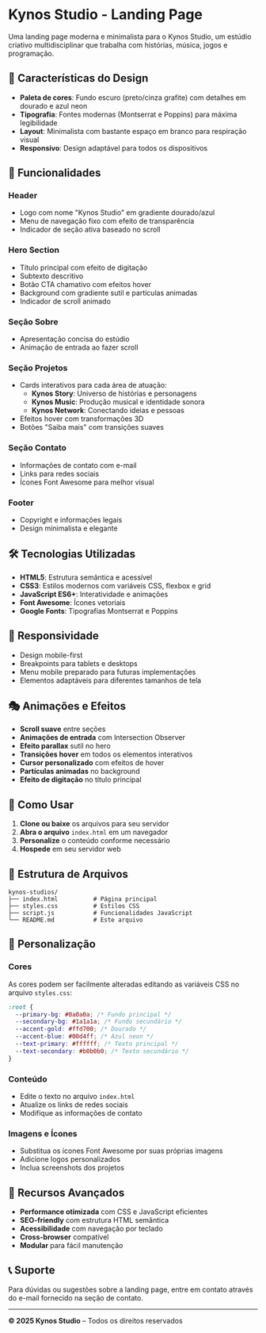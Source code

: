 # Kynos Studio - Landing Page

Uma landing page moderna e minimalista para o Kynos Studio, um estúdio criativo multidisciplinar que trabalha com histórias, música, jogos e programação.

## 🎨 Características do Design

- **Paleta de cores**: Fundo escuro (preto/cinza grafite) com detalhes em dourado e azul neon
- **Tipografia**: Fontes modernas (Montserrat e Poppins) para máxima legibilidade
- **Layout**: Minimalista com bastante espaço em branco para respiração visual
- **Responsivo**: Design adaptável para todos os dispositivos

## 🚀 Funcionalidades

### Header

- Logo com nome "Kynos Studio" em gradiente dourado/azul
- Menu de navegação fixo com efeito de transparência
- Indicador de seção ativa baseado no scroll

### Hero Section

- Título principal com efeito de digitação
- Subtexto descritivo
- Botão CTA chamativo com efeitos hover
- Background com gradiente sutil e partículas animadas
- Indicador de scroll animado

### Seção Sobre

- Apresentação concisa do estúdio
- Animação de entrada ao fazer scroll

### Seção Projetos

- Cards interativos para cada área de atuação:
  - **Kynos Story**: Universo de histórias e personagens
  - **Kynos Music**: Produção musical e identidade sonora
  - **Kynos Network**: Conectando ideias e pessoas
- Efeitos hover com transformações 3D
- Botões "Saiba mais" com transições suaves

### Seção Contato

- Informações de contato com e-mail
- Links para redes sociais
- Ícones Font Awesome para melhor visual

### Footer

- Copyright e informações legais
- Design minimalista e elegante

## 🛠️ Tecnologias Utilizadas

- **HTML5**: Estrutura semântica e acessível
- **CSS3**: Estilos modernos com variáveis CSS, flexbox e grid
- **JavaScript ES6+**: Interatividade e animações
- **Font Awesome**: Ícones vetoriais
- **Google Fonts**: Tipografias Montserrat e Poppins

## 📱 Responsividade

- Design mobile-first
- Breakpoints para tablets e desktops
- Menu mobile preparado para futuras implementações
- Elementos adaptáveis para diferentes tamanhos de tela

## 🎭 Animações e Efeitos

- **Scroll suave** entre seções
- **Animações de entrada** com Intersection Observer
- **Efeito parallax** sutil no hero
- **Transições hover** em todos os elementos interativos
- **Cursor personalizado** com efeitos de hover
- **Partículas animadas** no background
- **Efeito de digitação** no título principal

## 🚀 Como Usar

1. **Clone ou baixe** os arquivos para seu servidor
2. **Abra o arquivo** `index.html` em um navegador
3. **Personalize** o conteúdo conforme necessário
4. **Hospede** em seu servidor web

## 📁 Estrutura de Arquivos

```
kynos-studios/
├── index.html          # Página principal
├── styles.css          # Estilos CSS
├── script.js           # Funcionalidades JavaScript
└── README.md           # Este arquivo
```

## 🎨 Personalização

### Cores

As cores podem ser facilmente alteradas editando as variáveis CSS no arquivo `styles.css`:

```css
:root {
  --primary-bg: #0a0a0a; /* Fundo principal */
  --secondary-bg: #1a1a1a; /* Fundo secundário */
  --accent-gold: #ffd700; /* Dourado */
  --accent-blue: #00d4ff; /* Azul neon */
  --text-primary: #ffffff; /* Texto principal */
  --text-secondary: #b0b0b0; /* Texto secundário */
}
```

### Conteúdo

- Edite o texto no arquivo `index.html`
- Atualize os links de redes sociais
- Modifique as informações de contato

### Imagens e Ícones

- Substitua os ícones Font Awesome por suas próprias imagens
- Adicione logos personalizados
- Inclua screenshots dos projetos

## 🌟 Recursos Avançados

- **Performance otimizada** com CSS e JavaScript eficientes
- **SEO-friendly** com estrutura HTML semântica
- **Acessibilidade** com navegação por teclado
- **Cross-browser** compatível
- **Modular** para fácil manutenção

## 📞 Suporte

Para dúvidas ou sugestões sobre a landing page, entre em contato através do e-mail fornecido na seção de contato.

---

**© 2025 Kynos Studio** – Todos os direitos reservados
